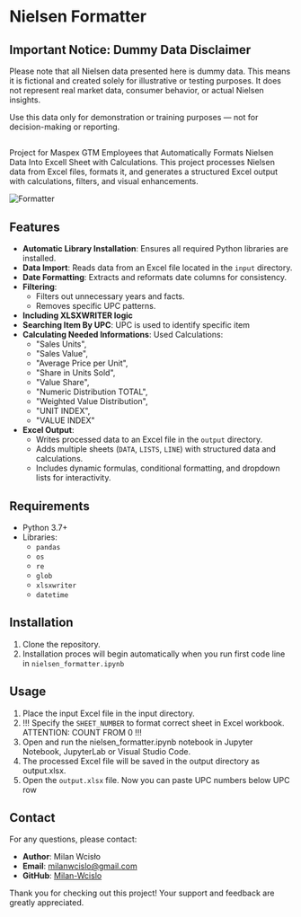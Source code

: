 # Nielsen Formatter

## Important Notice: Dummy Data Disclaimer

Please note that all Nielsen data presented here is dummy data.
This means it is fictional and created solely for illustrative or testing purposes.
It does not represent real market data, consumer behavior, or actual Nielsen insights.

Use this data only for demonstration or training purposes — not for decision-making or reporting.

##
Project for Maspex GTM Employees that Automatically Formats Nielsen Data Into Excell Sheet with Calculations.
This project processes Nielsen data from Excel files, formats it, and generates a structured Excel output with calculations, filters, and visual enhancements.

![Formatter](https://github.com/user-attachments/assets/4eb880f4-3b72-4029-a7d6-ff4c535fa473)

## Features

- **Automatic Library Installation**: Ensures all required Python libraries are installed.
- **Data Import**: Reads data from an Excel file located in the `input` directory.
- **Date Formatting**: Extracts and reformats date columns for consistency.
- **Filtering**:
  - Filters out unnecessary years and facts.
  - Removes specific UPC patterns.
- **Including XLSXWRITER logic**
- **Searching Item By UPC**: UPC is used to identify specific item
- **Calculating Needed Informations**: Used Calculations:
    - "Sales Units",
    - "Sales Value",
    - "Average Price per Unit",
    - "Share in Units Sold",
    - "Value Share",
    - "Numeric Distribution TOTAL",
    - "Weighted Value Distribution",
    - "UNIT INDEX",
    - "VALUE INDEX"
- **Excel Output**:
  - Writes processed data to an Excel file in the `output` directory.
  - Adds multiple sheets (`DATA`, `LISTS`, `LINE`) with structured data and calculations.
  - Includes dynamic formulas, conditional formatting, and dropdown lists for interactivity.


## Requirements

- Python 3.7+
- Libraries:
  - `pandas`
  - `os`
  - `re`
  - `glob`
  - `xlsxwriter`
  - `datetime`

## Installation

1. Clone the repository.
2. Installation proces will begin automatically when you run first code line in `nielsen_formatter.ipynb`

## Usage

1. Place the input Excel file in the input directory.
2. !!! Specify the `SHEET_NUMBER` to format correct sheet in Excel workbook. ATTENTION: COUNT FROM 0 !!!
3. Open and run the nielsen_formatter.ipynb notebook in Jupyter Notebook, JupyterLab or Visual Studio Code.
4. The processed Excel file will be saved in the output directory as output.xlsx.
5. Open the `output.xlsx` file. Now you can paste UPC numbers below UPC row

## Contact

For any questions, please contact:

* **Author**: Milan Wcisło
* **Email**: milanwcislo@gmail.com
* **GitHub**: [Milan-Wcislo](https://github.com/Milan-Wcislo)

Thank you for checking out this project! Your support and feedback are greatly appreciated.

